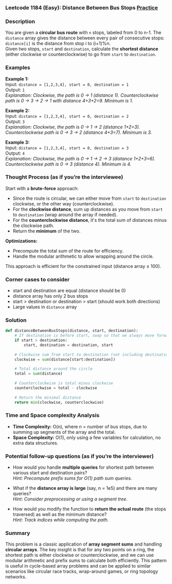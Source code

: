 ### Leetcode 1184 (Easy): Distance Between Bus Stops [Practice](https://leetcode.com/problems/distance-between-bus-stops)

### Description  
You are given a **circular bus route** with `n` stops, labeled from 0 to n-1. The `distance` array gives the distance between every pair of consecutive stops: `distance[i]` is the distance from stop i to (i+1)%n.  
Given two stops, `start` and `destination`, calculate the **shortest distance** (either clockwise or counterclockwise) to go from `start` to `destination`.

### Examples  

**Example 1:**  
Input: `distance = [1,2,3,4], start = 0, destination = 1`  
Output: `1`  
*Explanation: Clockwise, the path is 0 → 1 (distance 1). Counterclockwise path is 0 → 3 → 2 → 1 with distance 4+3+2=9. Minimum is 1.*

**Example 2:**  
Input: `distance = [1,2,3,4], start = 0, destination = 2`  
Output: `3`  
*Explanation: Clockwise, the path is 0 → 1 → 2 (distance 1+2=3). Counterclockwise path is 0 → 3 → 2 (distance 4+3=7). Minimum is 3.*

**Example 3:**  
Input: `distance = [1,2,3,4], start = 0, destination = 3`  
Output: `4`  
*Explanation: Clockwise, the path is 0 → 1 → 2 → 3 (distance 1+2+3=6). Counterclockwise path is 0 → 3 (distance 4). Minimum is 4.*

### Thought Process (as if you’re the interviewee)  
Start with a **brute-force** approach:
- Since the route is circular, we can either move from `start` to `destination` clockwise, or the other way (counterclockwise).
- For the **clockwise distance**, sum up distances as you move from `start` to `destination` (wrap around the array if needed).
- For the **counterclockwise distance**, it's the total sum of distances minus the clockwise path.
- Return the **minimum** of the two.

**Optimizations:**
- Precompute the total sum of the route for efficiency.
- Handle the modular arithmetic to allow wrapping around the circle.

This approach is efficient for the constrained input (distance array ≤ 100).

### Corner cases to consider  
- start and destination are equal (distance should be 0)
- distance array has only 2 bus stops
- start > destination or destination > start (should work both directions)
- Large values in `distance` array

### Solution

```python
def distanceBetweenBusStops(distance, start, destination):
    # If destination is before start, swap so that we always move forward
    if start > destination:
        start, destination = destination, start
    
    # Clockwise sum from start to destination (not including destination)
    clockwise = sum(distance[start:destination])
    
    # Total distance around the circle
    total = sum(distance)
    
    # Counterclockwise is total minus clockwise
    counterclockwise = total - clockwise
    
    # Return the minimal distance
    return min(clockwise, counterclockwise)
```

### Time and Space complexity Analysis  

- **Time Complexity:** O(n), where n = number of bus stops, due to summing up segments of the array and the total.
- **Space Complexity:** O(1), only using a few variables for calculation, no extra data structures.

### Potential follow-up questions (as if you’re the interviewer)  

- How would you handle **multiple queries** for shortest path between various start and destination pairs?  
  *Hint: Precompute prefix sums for O(1) path sum queries.*

- What if the **distance array is large** (say, n = 1e5) and there are many queries?  
  *Hint: Consider preprocessing or using a segment tree.*

- How would you modify the function to **return the actual route** (the stops traversed) as well as the minimum distance?  
  *Hint: Track indices while computing the path.*

### Summary
This problem is a classic application of **array segment sums** and handling **circular arrays**. The key insight is that for any two points on a ring, the shortest path is either clockwise or counterclockwise, and we can use modular arithmetic and prefix sums to calculate both efficiently. This pattern is useful in cycle-based array problems and can be applied to similar scenarios like circular race tracks, wrap-around games, or ring topology networks.